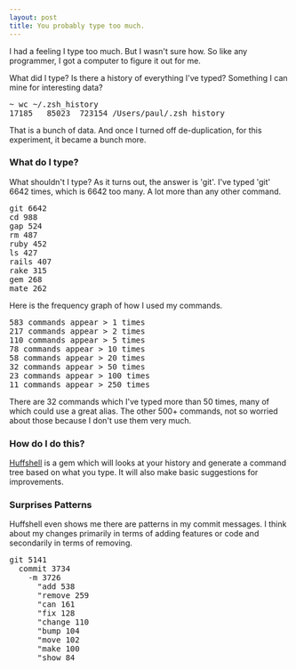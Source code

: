 ```yaml
---
layout: post
title: You probably type too much.
---
```


I had a feeling I type too much. But I wasn't sure how. So like any programmer, I got a computer to figure it out for me.

What did I type? Is there a history of everything I've typed? Something I can mine for interesting data?

<pre>
~ wc ~/.zsh_history
17185   85023  723154 /Users/paul/.zsh_history
</pre>

That is a bunch of data. And once I turned off de-duplication, for this experiment, it became a bunch more.

### What do I type?

What shouldn't I type? As it turns out, the answer is 'git'. I've typed 'git' 6642 times, which is 6642 too many. A lot more than any other command.

<pre>
git 6642
cd 988
gap 524
rm 487
ruby 452
ls 427
rails 407
rake 315
gem 268
mate 262
</pre>

Here is the frequency graph of how I used my commands.

<pre>
583 commands appear > 1 times
217 commands appear > 2 times
110 commands appear > 5 times
78 commands appear > 10 times
58 commands appear > 20 times
32 commands appear > 50 times
23 commands appear > 100 times
11 commands appear > 250 times
</pre>

There are 32 commands which I've typed more than 50 times, many of which could use a great alias. The other 500+ commands, not so worried about those because I don't use them very much.

### How do I do this?

[Huffshell](https://github.com/paulmars/huffshell#huffshell) is a gem which will looks at your history and generate a command tree based on what you type. It will also make basic suggestions for improvements.


### Surprises Patterns

Huffshell even shows me there are patterns in my commit messages. I think about my changes primarily in terms of adding features or code and secondarily in terms of removing.

<pre>
git 5141
  commit 3734
    -m 3726
      "add 538
      "remove 259
      "can 161
      "fix 128
      "change 110
      "bump 104
      "move 102
      "make 100
      "show 84
</pre>
